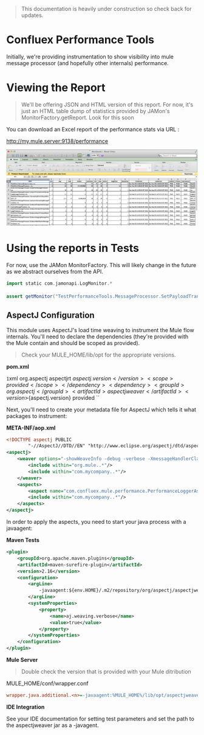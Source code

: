 > This documentation is heavily under construction so check back for updates.

# Confluex Performance Tools

Initially, we're providing instrumentation to show visibility into mule message processor (and hopefully other
internals) performance.

# Viewing the Report

> We'll be offering JSON and HTML version of this report. For now, it's just an HTML table dump of statistics
> provided by JAMon's MonitorFactory.getReport. Look for this soon

You can download an Excel report of the performance stats via URL :

http://my.mule.server:9138/performance

![Performance Report](PerformanceExcelReport.png)

# Using the reports in Tests

For now, use the JAMon MonitorFactory. This will likely change in the future as we abstract ourselves from the API.

```groovy
import static com.jamonapi.LogMonitor.*

assert getMonitor("TestPerformanceTools.MessageProcessor.SetPayloadTransformer", "ms.").hits == 10
```

## AspectJ Configuration

This module uses AspectJ's load time weaving to instrument the Mule flow internals. You'll need to declare
the dependencies (they're provided with the Mule contain and should be scoped as provided).

> Check your MULE_HOME/lib/opt for the appropriate versions.

__pom.xml__

`1`xml
    <dependency>
        <groupId>org.aspectj</groupId>
        <artifactId>aspectjrt</artifactId>
        <version>${aspectj.version}</version>
        <scope>provided</scope>
    </dependency>
    <dependency>
        <groupId>org.aspectj</groupId>
        <artifactId>aspectjweaver</artifactId>
        <version>${aspectj.version}</version>
        <scope>provided</scope>
    </dependency>
``

Next, you'll need to create your metadata file for AspectJ which tells it what packages to instrument:

 __META-INF/aop.xml__

```xml
<!DOCTYPE aspectj PUBLIC
        "-//AspectJ//DTD//EN" "http://www.eclipse.org/aspectj/dtd/aspectj.dtd">
<aspectj>
    <weaver options="-showWeaveInfo -debug -verbose -XmessageHandlerClass:org.springframework.aop.aspectj.AspectJWeaverMessageHandler">
        <include within="org.mule..*"/>
        <include within="com.mycompany..*"/>
    </weaver>
    <aspects>
        <aspect name="com.confluex.mule.performance.PerformanceLoggerAspect"/>
        <include within="com.mycompany..*"/>
    </aspects>
</aspectj>
```

In order to apply the aspects, you need to start your java process with a javaagent:

**Maven Tests**

```xml
<plugin>
    <groupId>org.apache.maven.plugins</groupId>
    <artifactId>maven-surefire-plugin</artifactId>
    <version>2.16</version>
    <configuration>
        <argLine>
            -javaagent:${env.HOME}/.m2/repository/org/aspectj/aspectjweaver/${aspectj.version}/aspectjweaver-${aspectj.version}.jar
        </argLine>
        <systemProperties>
            <property>
                <name>aj.weaving.verbose</name>
                <value>true</value>
            </property>
        </systemProperties>
    </configuration>
</plugin>
```

**Mule Server**

> Double check the version that is provided with your Mule ditribution

MULE_HOME/conf/wrapper.conf

```ini
wrapper.java.additional.<n>=-javaagent:%MULE_HOME%/lib/opt/aspectjweaver-1.6.11.jar
```

**IDE Integration**

See your IDE documentation for setting test parameters and set the path to the aspectjweaver jar as a -javagent.

